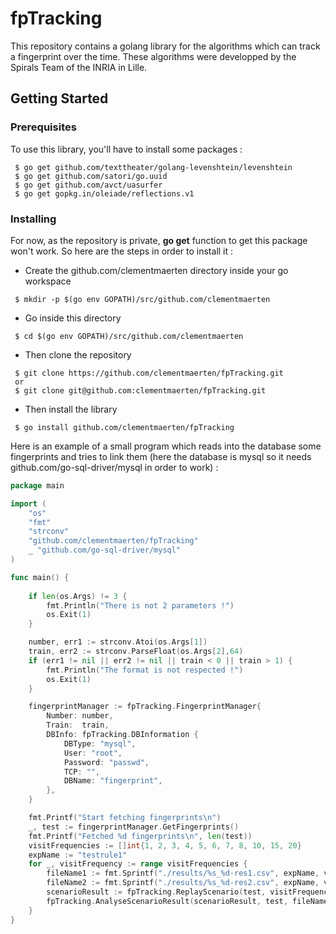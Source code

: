 # fpTracking

This repository contains a golang library for the algorithms which can track a fingerprint over the time. These algorithms were developped by the Spirals Team of the INRIA in Lille.

## Getting Started
### Prerequisites

To use this library, you'll have to install some packages :

```
 $ go get github.com/texttheater/golang-levenshtein/levenshtein
 $ go get github.com/satori/go.uuid
 $ go get github.com/avct/uasurfer
 $ go get gopkg.in/oleiade/reflections.v1
```

### Installing

For now, as the repository is private, **go get** function to get this package won't work. So here are the steps in order to install it :

 * Create the github.com/clementmaerten directory inside your go workspace
```
 $ mkdir -p $(go env GOPATH)/src/github.com/clementmaerten
```

 * Go inside this directory
```
 $ cd $(go env GOPATH)/src/github.com/clementmaerten
```

 * Then clone the repository
```
 $ git clone https://github.com/clementmaerten/fpTracking.git
 or
 $ git clone git@github.com:clementmaerten/fpTracking.git
```

 * Then install the library
```
 $ go install github.com/clementmaerten/fpTracking
```

Here is an example of a small program which reads into the database some fingerprints and tries to link them (here the database is mysql so it needs github.com/go-sql-driver/mysql in order to work) :

```Go
package main

import (
	"os"
	"fmt"
	"strconv"
	"github.com/clementmaerten/fpTracking"
	_ "github.com/go-sql-driver/mysql"
)

func main() {
	
	if len(os.Args) != 3 {
		fmt.Println("There is not 2 parameters !")
		os.Exit(1)
	}

	number, err1 := strconv.Atoi(os.Args[1])
	train, err2 := strconv.ParseFloat(os.Args[2],64)
	if (err1 != nil || err2 != nil || train < 0 || train > 1) {
		fmt.Println("The format is not respected !")
		os.Exit(1)
	}

	fingerprintManager := fpTracking.FingerprintManager{
		Number: number,
		Train:  train,
		DBInfo: fpTracking.DBInformation {
			DBType: "mysql",
			User: "root",
			Password: "passwd",
			TCP: "",
			DBName: "fingerprint",
		},
	}

	fmt.Printf("Start fetching fingerprints\n")
	_, test := fingerprintManager.GetFingerprints()
	fmt.Printf("Fetched %d fingerprints\n", len(test))
	visitFrequencies := []int{1, 2, 3, 4, 5, 6, 7, 8, 10, 15, 20}
	expName := "testrule1"
	for _, visitFrequency := range visitFrequencies {
		fileName1 := fmt.Sprintf("./results/%s_%d-res1.csv", expName, visitFrequency)
		fileName2 := fmt.Sprintf("./results/%s_%d-res2.csv", expName, visitFrequency)
		scenarioResult := fpTracking.ReplayScenario(test, visitFrequency, fpTracking.RuleBasedLinking)
		fpTracking.AnalyseScenarioResult(scenarioResult, test, fileName1, fileName2)
	}
}
```
